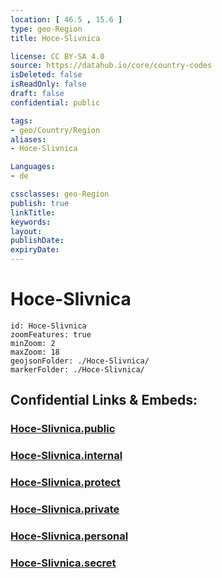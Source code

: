```yaml
---
location: [ 46.5 , 15.6 ] 
type: geo-Region
title: Hoce-Slivnica

license: CC BY-SA 4.0
source: https://datahub.io/core/country-codes
isDeleted: false
isReadOnly: false
draft: false
confidential: public

tags:
- geo/Country/Region
aliases:
- Hoce-Slivnica

Languages:
- de

cssclasses: geo-Region
publish: true
linkTitle: 
keywords: 
layout: 
publishDate: 
expiryDate: 
---
```


# Hoce-Slivnica

```leaflet
id: Hoce-Slivnica
zoomFeatures: true 
minZoom: 2 
maxZoom: 18
geojsonFolder: ./Hoce-Slivnica/
markerFolder: ./Hoce-Slivnica/
```


## Confidential Links & Embeds: 

### [Hoce-Slivnica.public](/_public/\Earth\Continent\Europe\Europe~Central\Slovenia\Regions~Slovenia\Podravska\counties~PodravskaHoce-Slivnica.public.md) 

### [Hoce-Slivnica.internal](/_internal/\Earth\Continent\Europe\Europe~Central\Slovenia\Regions~Slovenia\Podravska\counties~PodravskaHoce-Slivnica.internal.md) 

### [Hoce-Slivnica.protect](/_protect/\Earth\Continent\Europe\Europe~Central\Slovenia\Regions~Slovenia\Podravska\counties~PodravskaHoce-Slivnica.protect.md) 

### [Hoce-Slivnica.private](/_private/\Earth\Continent\Europe\Europe~Central\Slovenia\Regions~Slovenia\Podravska\counties~PodravskaHoce-Slivnica.private.md) 

### [Hoce-Slivnica.personal](/_personal/\Earth\Continent\Europe\Europe~Central\Slovenia\Regions~Slovenia\Podravska\counties~PodravskaHoce-Slivnica.personal.md) 

### [Hoce-Slivnica.secret](/_secret/\Earth\Continent\Europe\Europe~Central\Slovenia\Regions~Slovenia\Podravska\counties~PodravskaHoce-Slivnica.secret.md)

